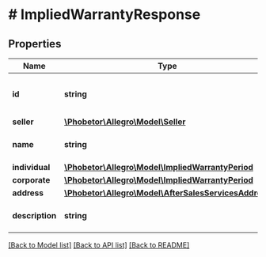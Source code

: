 # # ImpliedWarrantyResponse

## Properties

Name | Type | Description | Notes
------------ | ------------- | ------------- | -------------
**id** | **string** | The ID of the implied warranty definition. | [optional]
**seller** | [**\Phobetor\Allegro\Model\Seller**](Seller.md) |  | [optional]
**name** | **string** | Implied warranty name. | [optional]
**individual** | [**\Phobetor\Allegro\Model\ImpliedWarrantyPeriod**](ImpliedWarrantyPeriod.md) |  | [optional]
**corporate** | [**\Phobetor\Allegro\Model\ImpliedWarrantyPeriod**](ImpliedWarrantyPeriod.md) |  | [optional]
**address** | [**\Phobetor\Allegro\Model\AfterSalesServicesAddress**](AfterSalesServicesAddress.md) |  | [optional]
**description** | **string** | Implied warranty description. | [optional]

[[Back to Model list]](../../README.md#models) [[Back to API list]](../../README.md#endpoints) [[Back to README]](../../README.md)
